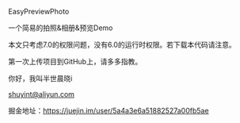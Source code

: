 EasyPreviewPhoto 

一个简易的拍照&相册&预览Demo

本文只考虑7.0的权限问题，没有6.0的运行时权限。若下载本代码请注意。

第一次上传项目到GitHub上，请多多指教。

你好，我叫半世晨晓i

shuyint@aliyun.com


掘金地址：https://juejin.im/user/5a4a3e6a51882527a00fb5ae
